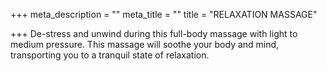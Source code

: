 +++
meta_description = ""
meta_title = ""
title = "RELAXATION MASSAGE"

+++
De-stress and unwind during this full-body massage with light to medium pressure. This massage will soothe your body and mind, transporting you to a tranquil state of relaxation.